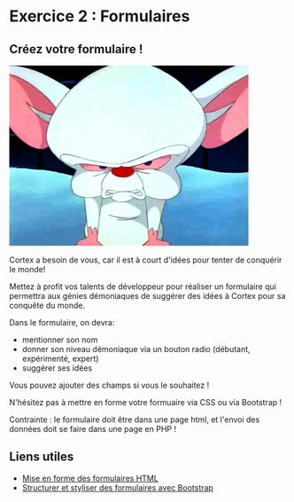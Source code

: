 # Exercice 2 : Formulaires

## Créez votre formulaire !

![cortex](../../_readme_img/cortex.gif)

Cortex a besoin de vous, car il est à court d'idées pour tenter de conquérir le monde!

Mettez à profit vos talents de développeur pour réaliser un formulaire qui permettra aux génies démoniaques de suggérer des idées à Cortex pour sa conquête du monde.

Dans le formulaire, on devra:

- mentionner son nom
- donner son niveau démoniaque via un bouton radio (débutant, expérimenté, expert)
- suggérer ses idées

Vous pouvez ajouter des champs si vous le souhaitez !

N'hésitez pas à mettre en forme votre formuaire via CSS ou via Bootstrap !

Contrainte : le formulaire doit être dans une page html, et l'envoi des données doit se faire dans une page en PHP !

## Liens utiles

- [Mise en forme des formulaires HTML](https://developer.mozilla.org/fr/docs/Learn/Forms/Styling_web_forms)
- [Structurer et styliser des formulaires avec Bootstrap](https://www.pierre-giraud.com/bootstrap-apprendre-cours/formulaire/)
